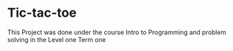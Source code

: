 # Tic-tac-toe

This Project was done under the course Intro to Programming and problem solving in the  Level one Term one
